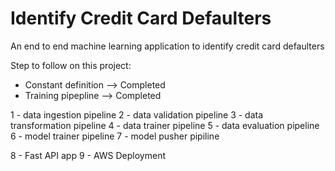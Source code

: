 # Identify Credit Card Defaulters
An end to end machine learning application to identify credit card defaulters


Step to follow on this project: 

- Constant definition --> Completed
- Training pipepline --> Completed

1 - data ingestion pipeline
2 - data validation pipeline
3 - data transformation pipeline
4 - data trainer pipeline
5 - data evaluation pipeline
6 - model trainer pipeline
7 - model pusher pipiline

8 - Fast API app 
9 - AWS Deployment

